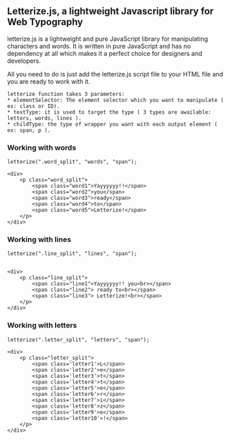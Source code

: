 ## Letterize.js, a lightweight Javascript library for Web Typography
letterize.js is a lightweight and pure JavaScript library for manipulating characters and words. It is written in pure JavaScript
and has no dependency at all which makes it a perfect choice for designers and developers.

All you need to do is just add the letterize.js script file to your HTML file and you are ready to work with it. 
    <script>
	  var letterize = function (elementSelector, textType, childType);
	</script>
	
	letterize function takes 3 parameters:
	* elementSelector: The element selector which you want to manipulate ( ex: class or ID).
	* textType: it is used to target the type ( 3 types are awailable: letters, words, lines ).
	* childType: the type of wrapper you want with each output element ( ex: span, p ).

### Working with words
    letterize(".word_split", "words", "span");
    
    <div>  
        <p class="word_split">
            <span class="word1">Yayyyyyy!!</span> 
            <span class="word2">you</span> 
            <span class="word3">ready</span> 
            <span class="word4">to</span> 
            <span class="word5">Letterize!</span>
        </p>
    </div>
    

### Working with lines
    letterize(".line_split", "lines", "span");
    
    
    <div>  
        <p class="line_split">
            <span class="line1">Yayyyyyy!! you<br></span> 
            <span class="line2"> ready to<br></span> 
            <span class="line3"> Letterize!<br></span> 
        </p>
    </div>
    
### Working with letters
    letterize(".letter_split", "letters", "span");
    
    <div>  
        <p class="letter_split">
            <span class='letter1'>L</span>
            <span class='letter2'>e</span>
            <span class='letter3'>t</span>
            <span class='letter4'>t</span>
            <span class='letter5'>e</span>
            <span class='letter6'>r</span>
            <span class='letter7'>i</span>
            <span class='letter8'>z</span>
            <span class='letter9'>e</span>
            <span class='letter10'>!</span>
        </p>
    </div>